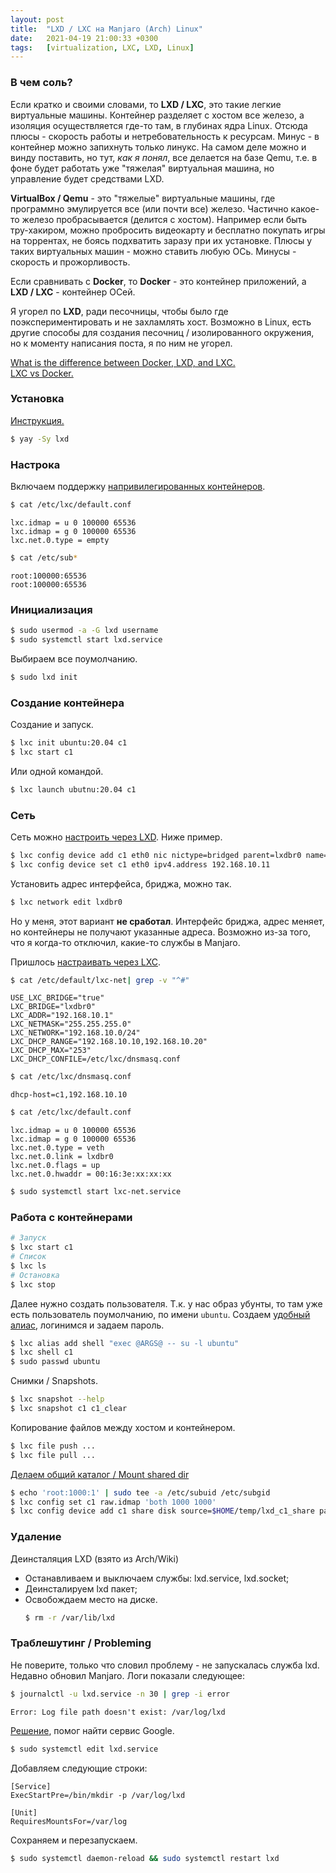 ```yaml
---
layout: post
title:  "LXD / LXC на Manjaro (Arch) Linux"
date:   2021-04-19 21:00:33 +0300
tags:	[virtualization, LXC, LXD, Linux]
---
```

### В чем соль?

Если кратко и своими словами, то **LXD / LXC**, это такие легкие виртуальные машины. 
Контейнер разделяет с хостом все железо, а изоляция осуществляется где-то там, в глубинах ядра Linux. 
Отсюда плюсы - скорость работы и нетребовательность к ресурсам. Минус - в контейнер 
можно запихнуть только линукс. На самом деле можно и винду поставить, но тут, *как я понял*, 
все делается на базе Qemu, т.е. в фоне будет работать уже "тяжелая" виртуальная машина, 
но управление будет средствами LXD. 

**VirtualBox / Qemu** - это "тяжелые" виртуальные машины, где программно эмулируется все (или почти все) железо. 
Частично какое-то железо пробрасывается (делится с хостом). Например если быть тру-хакиром, 
можно пробросить видеокарту и бесплатно покупать игры на торрентах, не боясь подхватить заразу при их установке. 
Плюсы у таких виртуальных машин - можно ставить любую ОСь. Минусы - скорость и прожорливость. 

Если сравнивать с **Docker**, то **Docker** - это контейнер приложений, 
а **LXD / LXC** - контейнер ОСей.

Я угорел по **LXD**, ради песочницы, чтобы было где поэкспериментировать и не захламлять хост. 
Возможно в Linux, есть другие способы для создания песочниц / изолированного
окружения, но к моменту написания поста, я по ним не угорел.

[What is the difference between Docker, LXD, and LXC.](https://unix.stackexchange.com/questions/254956/what-is-the-difference-between-docker-lxd-and-lxc)
<br>
[LXC vs Docker.](https://www.upguard.com/blog/docker-vs-lxc)

### Установка
[Инструкция.](https://wiki.archlinux.org/index.php/LXD)
```sh
$ yay -Sy lxd
```

### Настрока
Включаем поддержку [напривилегированных
контейнеров](https://wiki.archlinux.org/index.php/Linux_Containers#Enable_support_to_run_unprivileged_containers_(optional)).
```sh
$ cat /etc/lxc/default.conf
```
```
lxc.idmap = u 0 100000 65536
lxc.idmap = g 0 100000 65536
lxc.net.0.type = empty
```
```sh
$ cat /etc/sub*
```
```
root:100000:65536
root:100000:65536
```

### Инициализация
```sh
$ sudo usermod -a -G lxd username
$ sudo systemctl start lxd.service
```
Выбираем все поумолчанию.
```sh
$ sudo lxd init
```

### Создание контейнера
Создание и запуск.
```sh
$ lxc init ubuntu:20.04 c1
$ lxc start c1
```
Или одной командой.
```sh
$ lxc launch ubutnu:20.04 c1
```

### Сеть
Сеть можно [настроить через LXD](https://discuss.linuxcontainers.org/tag/networking). Ниже пример.
```sh
$ lxc config device add c1 eth0 nic nictype=bridged parent=lxdbr0 name=eth0
$ lxc config device set c1 eth0 ipv4.address 192.168.10.11 
```
Установить адрес интерфейса, бриджа, можно так.
```sh
$ lxc network edit lxdbr0
```
Но у меня, этот вариант **не сработал**. Интерфейс бриджа, адрес
меняет, но контейнеры не получают указанные адреса. Возможно из-за того, что я когда-то
отключил, какие-то службы в Manjaro. 

Пришлось [настраивать через
LXC](https://wiki.archlinux.org/index.php/Linux_Containers#Host_network_configuration).
```sh
$ cat /etc/default/lxc-net| grep -v "^#"
```
```
USE_LXC_BRIDGE="true"
LXC_BRIDGE="lxdbr0"
LXC_ADDR="192.168.10.1"
LXC_NETMASK="255.255.255.0"
LXC_NETWORK="192.168.10.0/24"
LXC_DHCP_RANGE="192.168.10.10,192.168.10.20"
LXC_DHCP_MAX="253"
LXC_DHCP_CONFILE=/etc/lxc/dnsmasq.conf
```
```sh
$ cat /etc/lxc/dnsmasq.conf
```
`dhcp-host=c1,192.168.10.10`
```sh
$ cat /etc/lxc/default.conf
```
```
lxc.idmap = u 0 100000 65536
lxc.idmap = g 0 100000 65536
lxc.net.0.type = veth
lxc.net.0.link = lxdbr0
lxc.net.0.flags = up
lxc.net.0.hwaddr = 00:16:3e:xx:xx:xx
```
```sh
$ sudo systemctl start lxc-net.service
```
### Работа с контейнерами
```sh
# Запуск
$ lxc start c1
# Список
$ lxc ls
# Остановка
$ lxc stop
```

Далее нужно создать пользователя. Т.к. у нас образ убунты, то там уже есть
пользователь поумолчанию, по имени `ubuntu`.
Создаем [удобный
алиас](https://blog.simos.info/using-command-aliases-in-lxd-to-exec-a-shell/), логинимся и задаем пароль.
```sh
$ lxc alias add shell "exec @ARGS@ -- su -l ubuntu"
$ lxc shell c1
$ sudo passwd ubuntu
```

Снимки / Snapshots.
```sh
$ lxc snapshot --help
$ lxc snapshot c1 c1_clear
```

Копирование файлов между хостом и контейнером.
```sh
$ lxc file push ...
$ lxc file pull ...
```

[Делаем общий каталог / Mount shared dir](https://ubuntu.com/blog/mounting-your-home-directory-in-lxd)
```sh
$ echo 'root:1000:1' | sudo tee -a /etc/subuid /etc/subgid
$ lxc config set c1 raw.idmap 'both 1000 1000'
$ lxc config device add c1 share disk source=$HOME/temp/lxd_c1_share path=/home/ubuntu/share
```

### Удаление
Деинсталяция LXD (взято из Arch/Wiki)
- Останавливаем и выключаем службы: lxd.service, lxd.socket; 
- Деинсталируем lxd пакет;
- Освобождаем место на диске.
    ```sh
    $ rm -r /var/lib/lxd
    ```

### Траблешутинг / Probleming
Не поверите, только что словил проблему - не запускалась служба lxd. 
Недавно обновил Manjaro. 
Логи показали следующее:
```sh
$ journalctl -u lxd.service -n 30 | grep -i error 
```
```
Error: Log file path doesn't exist: /var/log/lxd
```

[Решение](https://github.com/lxc/lxd/issues/4093), помог найти сервис Google.
```sh
$ sudo systemctl edit lxd.service
```
Добавляем следующие строки:
```
[Service]
ExecStartPre=/bin/mkdir -p /var/log/lxd

[Unit]
RequiresMountsFor=/var/log
```
Сохраняем и перезапускаем.
```sh
$ sudo systemctl daemon-reload && sudo systemctl restart lxd
```
